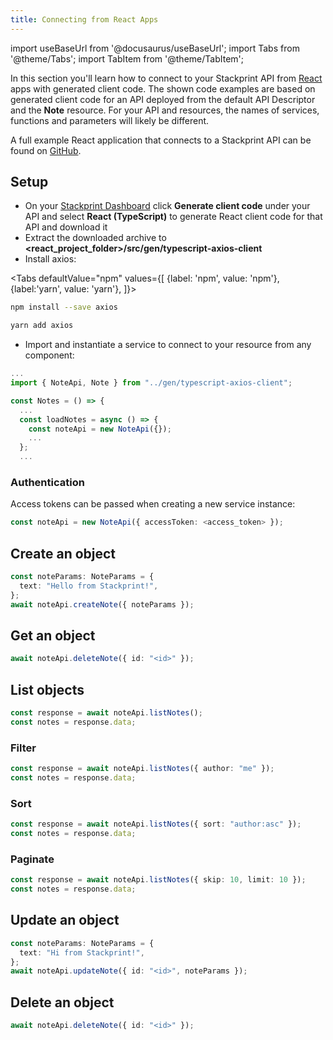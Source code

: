 ```yaml
---
title: Connecting from React Apps
---
```


import useBaseUrl from '@docusaurus/useBaseUrl';
import Tabs from '@theme/Tabs';
import TabItem from '@theme/TabItem';

In this section you'll learn how to connect to your Stackprint API from [React](https://reactjs.org) apps with generated client code. The shown code examples are based on generated client code for an API deployed from the default API Descriptor and the **Note** resource. For your API and resources, the names of services, functions and parameters will likely be different.

A full example React application that connects to a Stackprint API can be found on [GitHub](https://github.com/stackprint/example-notes-react).

## Setup

- On your [Stackprint Dashboard](https://console.stackprint.io) click **Generate client code** under your API and select **React (TypeScript)** to generate React client code for that API and download it
- Extract the downloaded archive to **<react_project_folder>/src/gen/typescript-axios-client**
- Install axios:

<Tabs
defaultValue="npm"
values={[
{label: 'npm', value: 'npm'},
{label:'yarn', value: 'yarn'},
]}>
<TabItem value="npm">

```bash
npm install --save axios
```

</TabItem>
<TabItem value="yarn">

```bash
yarn add axios
```

</TabItem>
</Tabs>

- Import and instantiate a service to connect to your resource from any component:

```typescript
...
import { NoteApi, Note } from "../gen/typescript-axios-client";

const Notes = () => {
  ...
  const loadNotes = async () => {
    const noteApi = new NoteApi({});
    ...
  };
  ...
```

### Authentication

Access tokens can be passed when creating a new service instance:

```typescript
const noteApi = new NoteApi({ accessToken: <access_token> });
```

## Create an object

```typescript
const noteParams: NoteParams = {
  text: "Hello from Stackprint!",
};
await noteApi.createNote({ noteParams });
```

## Get an object

```typescript
await noteApi.deleteNote({ id: "<id>" });
```

## List objects

```typescript
const response = await noteApi.listNotes();
const notes = response.data;
```

### Filter

```typescript
const response = await noteApi.listNotes({ author: "me" });
const notes = response.data;
```

### Sort

```typescript
const response = await noteApi.listNotes({ sort: "author:asc" });
const notes = response.data;
```

### Paginate

```typescript
const response = await noteApi.listNotes({ skip: 10, limit: 10 });
const notes = response.data;
```

## Update an object

```typescript
const noteParams: NoteParams = {
  text: "Hi from Stackprint!",
};
await noteApi.updateNote({ id: "<id>", noteParams });
```

## Delete an object

```typescript
await noteApi.deleteNote({ id: "<id>" });
```
